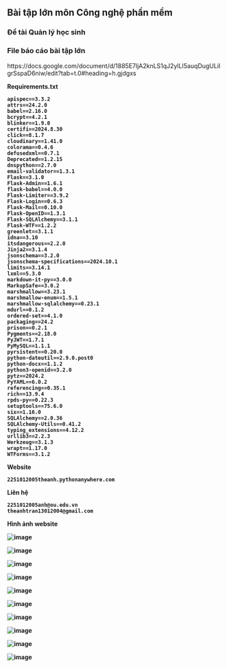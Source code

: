 <h2>Bài tập lớn môn Công nghệ phần mềm</h2>

<h3> Đề tài Quản lý học sinh </h3>

<h3>File báo cáo bài tập lớn </h3> 
<span> https://docs.google.com/document/d/1885E7ljA2knLS1qJ2ylLI5auqDugULiIgrSspaD6niw/edit?tab=t.0#heading=h.gjdgxs </span>

<b><span>Requirements.txt</span>
```text
apispec==3.3.2
attrs==24.2.0
babel==2.16.0
bcrypt==4.2.1
blinker==1.9.0
certifi==2024.8.30
click==8.1.7
cloudinary==1.41.0
colorama==0.4.6
defusedxml==0.7.1
Deprecated==1.2.15
dnspython==2.7.0
email-validator==1.3.1
Flask==3.1.0
Flask-Admin==1.6.1
flask-babel==4.0.0
Flask-Limiter==3.9.2
Flask-Login==0.6.3
Flask-Mail==0.10.0
Flask-OpenID==1.3.1
Flask-SQLAlchemy==3.1.1
Flask-WTF==1.2.2
greenlet==3.1.1
idna==3.10
itsdangerous==2.2.0
Jinja2==3.1.4
jsonschema==3.2.0
jsonschema-specifications==2024.10.1
limits==3.14.1
lxml==5.3.0
markdown-it-py==3.0.0
MarkupSafe==3.0.2
marshmallow==3.23.1
marshmallow-enum==1.5.1
marshmallow-sqlalchemy==0.23.1
mdurl==0.1.2
ordered-set==4.1.0
packaging==24.2
prison==0.2.1
Pygments==2.18.0
PyJWT==1.7.1
PyMySQL==1.1.1
pyrsistent==0.20.0
python-dateutil==2.9.0.post0
python-docx==1.1.2
python3-openid==3.2.0
pytz==2024.2
PyYAML==6.0.2
referencing==0.35.1
rich==13.9.4
rpds-py==0.22.3
setuptools==75.6.0
six==1.16.0
SQLAlchemy==2.0.36
SQLAlchemy-Utils==0.41.2
typing_extensions==4.12.2
urllib3==2.2.3
Werkzeug==3.1.3
wrapt==1.17.0
WTForms==3.1.2
```
Website 
```
2251012005theanh.pythonanywhere.com
```
Liên hệ 
```
2251012005anh@ou.edu.vn
theanhtran13012004@gmail.com

```
Hình ảnh website

![image](https://github.com/user-attachments/assets/36deb441-d166-4588-8e31-6611c0bf5bac)


![image](https://github.com/user-attachments/assets/c60785e2-0447-466f-8335-19982e8e1457)


![image](https://github.com/user-attachments/assets/93929ea1-03ac-4f3d-8bbe-aa0b2ff94f3e)


![image](https://github.com/user-attachments/assets/d0e4fad2-3d96-41ee-b1b6-3c2fb0b6d796)


![image](https://github.com/user-attachments/assets/d049b59f-376d-4144-90d5-7f8f3dc44eec)


![image](https://github.com/user-attachments/assets/dfb08cfb-b806-4e85-a27c-bb4d028f75b1)


![image](https://github.com/user-attachments/assets/bdd7d210-0478-49cf-8369-450e78df7d29)


![image](https://github.com/user-attachments/assets/21da56b3-c670-4baa-9f49-e092200d977b)


![image](https://github.com/user-attachments/assets/14c51686-592e-404f-ba2f-5bba5518073a)


![image](https://github.com/user-attachments/assets/2ce052b6-118c-42e0-aabf-a5d09d185fd8)









